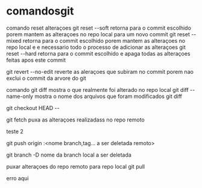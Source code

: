 # comandosgit
comando reset alteraçoes
git reset --soft <cod commit> retorna para o commit escolhido porem mantem as alteraçoes no repo local para um novo commit
git reset --mixed <cod commit> retorna para o commit escolhido porem mantem as alteraçoes no repo local e e necessario todo o processo de adicionar as alteraçoes
git reset --hard <cod commit> retorna para o commit escolhido e apaga todas as alteraçoes feitas apos este commit

git revert --no-edit <codigo do commit que sera revertido> reverte as aleraçoes que subiram no commit porem nao exclui o commit da arvore do git

comando
git diff  mostra o que realmente foi alterado no repo local
git diff --name-only mostra o nome dos arquivos que foram modificados
git diff <nome do arquivo escolhido>

git checkout HEAD -- <nome do arquivo que voltara estado original da branch>

git fetch  puxa as alteraçoes realizadass no repo remoto

teste 2

git push origin :<nome branch,tag... a ser deletada remoto>

git branch -D nome da branch local a ser deletada

puxar alteraçoes do repo remoto para repo local
git pull <branch remoto> <branch local>

erro aqui